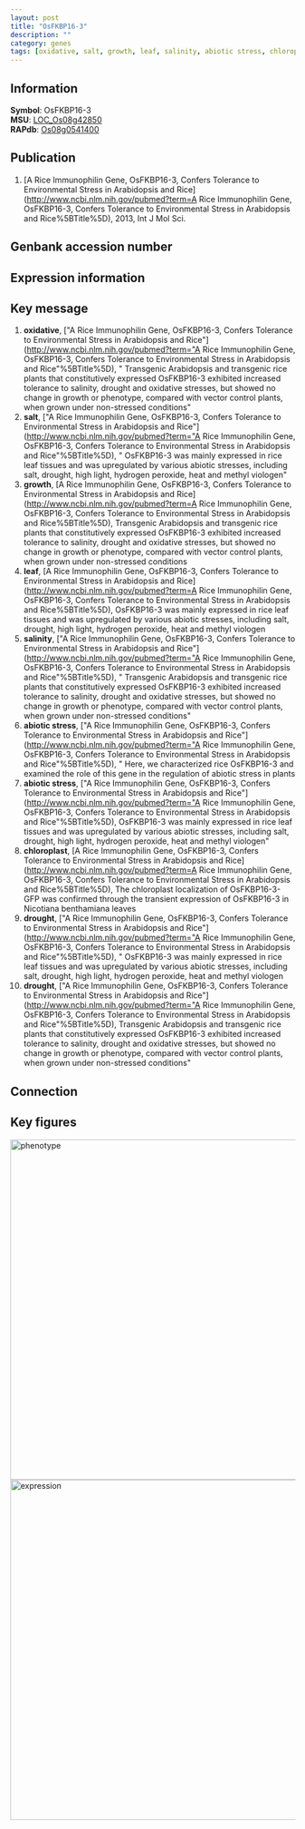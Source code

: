```yaml
---
layout: post
title: "OsFKBP16-3"
description: ""
category: genes
tags: [oxidative, salt, growth, leaf, salinity, abiotic stress, chloroplast, drought, Gene]
---
```


## Information
__Symbol__: OsFKBP16-3  
__MSU__: [LOC_Os08g42850](http://rice.plantbiology.msu.edu/cgi-bin/ORF_infopage.cgi?orf=LOC_Os08g42850)  
__RAPdb__: [Os08g0541400](http://rapdb.dna.affrc.go.jp/viewer/gbrowse_details/irgsp1?name=Os08g0541400)  

## Publication
1. [A Rice Immunophilin Gene, OsFKBP16-3, Confers Tolerance to Environmental Stress in Arabidopsis and Rice](http://www.ncbi.nlm.nih.gov/pubmed?term=A Rice Immunophilin Gene, OsFKBP16-3, Confers Tolerance to Environmental Stress in Arabidopsis and Rice%5BTitle%5D), 2013, Int J Mol Sci.

## Genbank accession number

## Expression information

## Key message
1. __oxidative__, ["A Rice Immunophilin Gene, OsFKBP16-3, Confers Tolerance to Environmental Stress in Arabidopsis and Rice"](http://www.ncbi.nlm.nih.gov/pubmed?term="A Rice Immunophilin Gene, OsFKBP16-3, Confers Tolerance to Environmental Stress in Arabidopsis and Rice"%5BTitle%5D), " Transgenic Arabidopsis and transgenic rice plants that constitutively expressed OsFKBP16-3 exhibited increased tolerance to salinity, drought and oxidative stresses, but showed no change in growth or phenotype, compared with vector control plants, when grown under non-stressed conditions"
2. __salt__, ["A Rice Immunophilin Gene, OsFKBP16-3, Confers Tolerance to Environmental Stress in Arabidopsis and Rice"](http://www.ncbi.nlm.nih.gov/pubmed?term="A Rice Immunophilin Gene, OsFKBP16-3, Confers Tolerance to Environmental Stress in Arabidopsis and Rice"%5BTitle%5D), " OsFKBP16-3 was mainly expressed in rice leaf tissues and was upregulated by various abiotic stresses, including salt, drought, high light, hydrogen peroxide, heat and methyl viologen"
3. __growth__, [A Rice Immunophilin Gene, OsFKBP16-3, Confers Tolerance to Environmental Stress in Arabidopsis and Rice](http://www.ncbi.nlm.nih.gov/pubmed?term=A Rice Immunophilin Gene, OsFKBP16-3, Confers Tolerance to Environmental Stress in Arabidopsis and Rice%5BTitle%5D),  Transgenic Arabidopsis and transgenic rice plants that constitutively expressed OsFKBP16-3 exhibited increased tolerance to salinity, drought and oxidative stresses, but showed no change in growth or phenotype, compared with vector control plants, when grown under non-stressed conditions
4. __leaf__, [A Rice Immunophilin Gene, OsFKBP16-3, Confers Tolerance to Environmental Stress in Arabidopsis and Rice](http://www.ncbi.nlm.nih.gov/pubmed?term=A Rice Immunophilin Gene, OsFKBP16-3, Confers Tolerance to Environmental Stress in Arabidopsis and Rice%5BTitle%5D),  OsFKBP16-3 was mainly expressed in rice leaf tissues and was upregulated by various abiotic stresses, including salt, drought, high light, hydrogen peroxide, heat and methyl viologen
5. __salinity__, ["A Rice Immunophilin Gene, OsFKBP16-3, Confers Tolerance to Environmental Stress in Arabidopsis and Rice"](http://www.ncbi.nlm.nih.gov/pubmed?term="A Rice Immunophilin Gene, OsFKBP16-3, Confers Tolerance to Environmental Stress in Arabidopsis and Rice"%5BTitle%5D), " Transgenic Arabidopsis and transgenic rice plants that constitutively expressed OsFKBP16-3 exhibited increased tolerance to salinity, drought and oxidative stresses, but showed no change in growth or phenotype, compared with vector control plants, when grown under non-stressed conditions"
6. __abiotic stress__, ["A Rice Immunophilin Gene, OsFKBP16-3, Confers Tolerance to Environmental Stress in Arabidopsis and Rice"](http://www.ncbi.nlm.nih.gov/pubmed?term="A Rice Immunophilin Gene, OsFKBP16-3, Confers Tolerance to Environmental Stress in Arabidopsis and Rice"%5BTitle%5D), " Here, we characterized rice OsFKBP16-3 and examined the role of this gene in the regulation of abiotic stress in plants
7. __abiotic stress__, ["A Rice Immunophilin Gene, OsFKBP16-3, Confers Tolerance to Environmental Stress in Arabidopsis and Rice"](http://www.ncbi.nlm.nih.gov/pubmed?term="A Rice Immunophilin Gene, OsFKBP16-3, Confers Tolerance to Environmental Stress in Arabidopsis and Rice"%5BTitle%5D),  OsFKBP16-3 was mainly expressed in rice leaf tissues and was upregulated by various abiotic stresses, including salt, drought, high light, hydrogen peroxide, heat and methyl viologen"
8. __chloroplast__, [A Rice Immunophilin Gene, OsFKBP16-3, Confers Tolerance to Environmental Stress in Arabidopsis and Rice](http://www.ncbi.nlm.nih.gov/pubmed?term=A Rice Immunophilin Gene, OsFKBP16-3, Confers Tolerance to Environmental Stress in Arabidopsis and Rice%5BTitle%5D),  The chloroplast localization of OsFKBP16-3-GFP was confirmed through the transient expression of OsFKBP16-3 in Nicotiana benthamiana leaves
9. __drought__, ["A Rice Immunophilin Gene, OsFKBP16-3, Confers Tolerance to Environmental Stress in Arabidopsis and Rice"](http://www.ncbi.nlm.nih.gov/pubmed?term="A Rice Immunophilin Gene, OsFKBP16-3, Confers Tolerance to Environmental Stress in Arabidopsis and Rice"%5BTitle%5D), " OsFKBP16-3 was mainly expressed in rice leaf tissues and was upregulated by various abiotic stresses, including salt, drought, high light, hydrogen peroxide, heat and methyl viologen
10. __drought__, ["A Rice Immunophilin Gene, OsFKBP16-3, Confers Tolerance to Environmental Stress in Arabidopsis and Rice"](http://www.ncbi.nlm.nih.gov/pubmed?term="A Rice Immunophilin Gene, OsFKBP16-3, Confers Tolerance to Environmental Stress in Arabidopsis and Rice"%5BTitle%5D),  Transgenic Arabidopsis and transgenic rice plants that constitutively expressed OsFKBP16-3 exhibited increased tolerance to salinity, drought and oxidative stresses, but showed no change in growth or phenotype, compared with vector control plants, when grown under non-stressed conditions"

## Connection

## Key figures
<img src="http://ricencode.github.io/images/OsFKBP16-3.pheno.png" alt="phenotype"  style="width: 600px;"/>

<img src="http://ricencode.github.io/images/OsFKBP16-3.exp.png" alt="expression"  style="width: 600px;"/>


